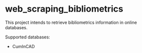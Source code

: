 # web_scraping_bibliometrics

This project intends to retrieve bibliometrics information in online databases.

Supported databases:

- CumInCAD
